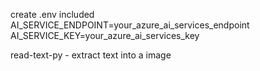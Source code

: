 create .env included
AI_SERVICE_ENDPOINT=your_azure_ai_services_endpoint
AI_SERVICE_KEY=your_azure_ai_services_key

read-text-py - extract text into a image
